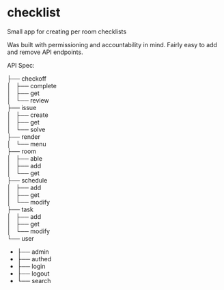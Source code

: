 # checklist
Small app for creating per room checklists

Was built with permissioning and accountability in mind. Fairly easy to add and remove API endpoints.

API Spec:

├── checkoff  
│   ├── complete  
│   ├── get  
│   └── review  
├── issue  
│   ├── create  
│   ├── get  
│   └── solve  
├── render  
│   └── menu  
├── room  
│   ├── able  
│   ├── add  
│   └── get  
├── schedule  
│   ├── add  
│   ├── get  
│   └── modify  
├── task  
│   ├── add  
│   ├── get  
│   └── modify  
└── user  
-   ├── admin  
-   ├── authed  
-   ├── login  
-   ├── logout  
-   └── search  
